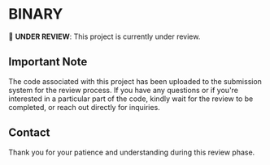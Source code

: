 # BINARY

🚧 **UNDER REVIEW**: This project is currently under review.

## Important Note

The code associated with this project has been uploaded to the submission system for the review process. If you have any questions or if you're interested in a particular part of the code, kindly wait for the review to be completed, or reach out directly for inquiries.


## Contact

Thank you for your patience and understanding during this review phase.
